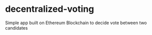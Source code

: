# decentralized-voting
Simple app built on Ethereum Blockchain to decide vote between two candidates

